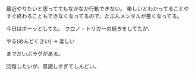 最近やりたいと思っててもなかなか行動できない。
楽しいとわかってることやすぐ終わることもできなくなってるので、たぶんメンタルが悪くなってる。

今日はボーッとしてた。
クロノ・トリガーの続きをしてたが、

やる(めんどくさい) -> 楽しい

までだいぶラグがある。

回復したいが、意識しすぎてしんどい。

